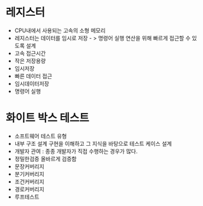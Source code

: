 
# 레지스터 

- CPU내에서 사용되는 고속의 소형 메모리
- 레지스터는 데이터를 임시로 저장 - > 명령어 실행 연산을 위해 빠르게 접근할 수 있도록 설계
- 고속 접근시간
- 작은 저장용량
- 임시저장 
- 빠른 데이터 접근
- 임시데이터저장
- 명령어 실행


# 화이트 박스 테스트
- 소프트웨어 테스트 유형 
- 내부 구조 설계 구현을 이해하고 그 지식을 바탕으로 테스트 케이스 설계
- 개발자 관여 : 종종 개발자가 직접 수행하는 경우가 많다.
- 정밀한검증 올바르게 검증함
- 문장커버리지
- 분기커버리지
- 조건커버리지
- 경로커버리지
- 루프테스트

